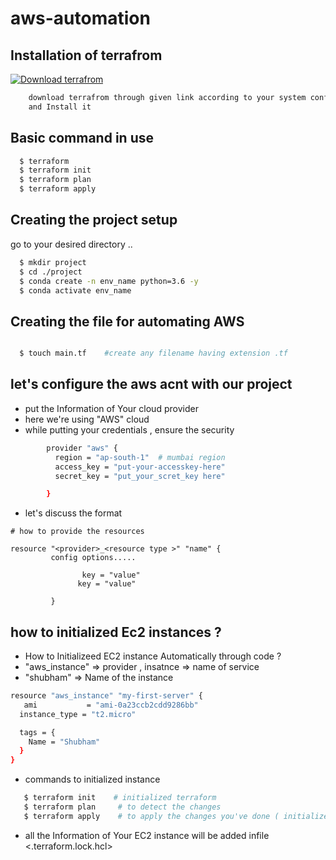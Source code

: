 # aws-automation


## Installation of terrafrom 

[![Download terrafrom ](https://upload.wikimedia.org/wikipedia/commons/thumb/0/04/Terraform_Logo.svg/330px-Terraform_Logo.svg.png)](https://www.terraform.io/downloads.html)

```bash
    download terrafrom through given link according to your system config 
    and Install it
```

## Basic command in use 
```bash  
  $ terraform
  $ terraform init 
  $ terraform plan 
  $ terraform apply

```

## Creating the project setup 
go to your desired directory ..

```bash 
  $ mkdir project
  $ cd ./project
  $ conda create -n env_name python=3.6 -y 
  $ conda activate env_name

  ```

## Creating the file for automating AWS 

```bash 

  $ touch main.tf    #create any filename having extension .tf

```

## let's configure the aws acnt with our project 

 - put the Information of Your cloud provider 
 - here we're using "AWS" cloud 
 - while putting your credentials , ensure the security 


```bash 
        provider "aws" {
          region = "ap-south-1"  # mumbai region 
          access_key = "put-your-accesskey-here"
          secret_key = "put_your_scret_key here"

        }

```

- let's discuss the format 

```
# how to provide the resources 

resource "<provider>_<resource type >" "name" {
         config options.....

                key = "value"
               key = "value"

         }
```


## how to initialized Ec2 instances ? 

- How to Initializeed EC2 instance Automatically through code ? 
- "aws_instance" => provider , insatnce => name of service 
-  "shubham" => Name of the instance

```bash 
resource "aws_instance" "my-first-server" {
   ami           = "ami-0a23ccb2cdd9286bb"
  instance_type = "t2.micro"

  tags = {
    Name = "Shubham"
  }
}
```

- commands to initialized instance

```bash 
   $ terraform init    # initialized terraform 
   $ terraform plan     # to detect the changes 
   $ terraform apply    # to apply the changes you've done ( initialized instance)

```
- all the Information of Your EC2 instance will be added infile <.terraform.lock.hcl>


